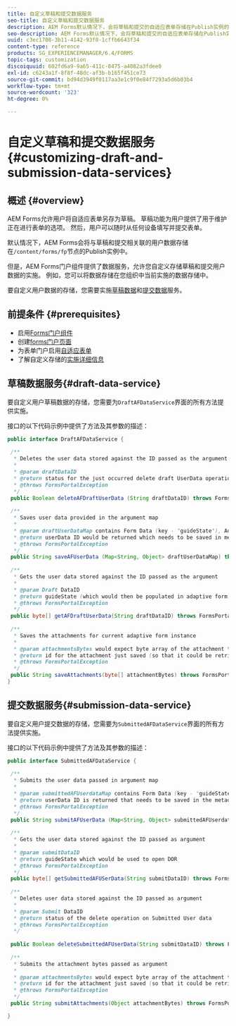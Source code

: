 ```yaml
---
title: 自定义草稿和提交数据服务
seo-title: 自定义草稿和提交数据服务
description: AEM Forms默认情况下，会将草稿和提交的自适应表单存储在Publish实例的默认节点中。 但是，您可以配置AEM Forms的草稿和提交数据服务，以自定义草稿和提交的自适应表单的存储。
seo-description: AEM Forms默认情况下，会将草稿和提交的自适应表单存储在Publish实例的默认节点中。 但是，您可以配置AEM Forms的草稿和提交数据服务，以自定义草稿和提交的自适应表单的存储。
uuid: c3ec1708-3b11-4142-93f0-1cffb6643f34
content-type: reference
products: SG_EXPERIENCEMANAGER/6.4/FORMS
topic-tags: customization
discoiquuid: 602fd6a9-9a65-411c-8475-a4082a3fdee0
exl-id: c6243a1f-8f8f-48dc-af3b-b165f451ce73
source-git-commit: bd94d3949f0117aa3e1c9f0e84f7293a5d6b03b4
workflow-type: tm+mt
source-wordcount: '323'
ht-degree: 0%

---
```


# 自定义草稿和提交数据服务{#customizing-draft-and-submission-data-services}

## 概述 {#overview}

AEM Forms允许用户将自适应表单另存为草稿。 草稿功能为用户提供了用于维护正在进行表单的选项。 然后，用户可以随时从任何设备填写并提交表单。

默认情况下，AEM Forms会将与草稿和提交相关联的用户数据存储在`/content/forms/fp`节点的Publish实例中。

但是，AEM Forms门户组件提供了数据服务，允许您自定义存储草稿和提交用户数据的实施。 例如，您可以将数据存储在您组织中当前实施的数据存储中。

要自定义用户数据的存储，您需要实施[草稿数据](/help/forms/using/custom-draft-submission-data-services.md#p-draft-data-service-p)和[提交数据](/help/forms/using/custom-draft-submission-data-services.md#p-submission-data-service-p)服务。

## 前提条件 {#prerequisites}

* 启用[Forms门户组件](/help/forms/using/enabling-forms-portal-components.md)
* 创建[forms门户页面](/help/forms/using/creating-form-portal-page.md)
* 为表单门户启用[自适应表单](/help/forms/using/draft-submission-component.md)
* 了解自定义存储的[实施详细信息](/help/forms/using/draft-submission-component.md#customizing-the-storage)

## 草稿数据服务{#draft-data-service}

要自定义用户草稿数据的存储，您需要为`DraftAFDataService`界面的所有方法提供实施。

接口的以下代码示例中提供了方法及其参数的描述：

```java
public interface DraftAFDataService {
 
 /**
  * Deletes the user data stored against the ID passed as the argument
  * 
  * @param draftDataID
  * @return status for the just occurred delete draft UserData operation 
  * @throws FormsPortalException
  */
 public Boolean deleteAFDraftUserData (String draftDataID) throws FormsPortalException;
 
 /**
  * Saves user data provided in the argument map
  * 
  * @param draftUserDataMap contains Form Data (key - "guideState"), Adaptive Form Name (Key - "guideName"), and Draft DataID (Key - "userDataID") in case of update
  * @return userData ID would be returned which needs to be saved in metadata node 
  * @throws FormsPortalException
  */
 public String saveAFUserData (Map<String, Object> draftUserDataMap) throws FormsPortalException;
 
 /**
  * Gets the user data stored against the ID passed as the argument
  * 
  * @param Draft DataID
  * @return guideState (which would then be populated in adaptive form to reload the draft) which is stored against draftDataID
  * @throws FormsPortalException
  */
 public byte[] getAFDraftUserData(String draftDataID) throws FormsPortalException;
 
 /**
  * Saves the attachments for current adaptive form instance 
  * 
  * @param attachmentsBytes would expect byte array of the attachment to be saved
  * @return id for the attachment just saved (so that it could be retrieved later)
  * @throws FormsPortalException
  */
 public String saveAttachments(byte[] attachmentBytes) throws FormsPortalException;
}
```

## 提交数据服务{#submission-data-service}

要自定义用户提交数据的存储，您需要为`SubmittedAFDataService`界面的所有方法提供实施。

接口的以下代码示例中提供了方法及其参数的描述：

```java
public interface SubmittedAFDataService {
 
 /**
  * Submits the user data passed in argument map
  * 
  * @param submittedAFUserdataMap contains Form Data (key - "guideState"), Adaptive Form Name (Key - "guideName"), and Draft DataID (Key - "userDataID")
  * @return userData ID is returned that needs to be saved in the metadata node
  * @throws FormsPortalException
  */
 public String submitAFUserData (Map<String, Object> submittedAFUserdataMap) throws FormsPortalException;
 
 /**
  * Gets the user data stored against the ID passed as argument
  * 
  * @param submitDataID
  * @return guideState which would be used to open DOR
  * @throws FormsPortalException
  */
 public byte[] getSubmittedAFUSerData(String submitDataID) throws FormsPortalException;
 
 /**
  * Deletes user data stored against the ID passed as argument
  * 
  * @param Submit DataID
  * @return status of the delete operation on Submitted User data
  * @throws FormsPortalException
  */
 
 public Boolean deleteSubmittedAFUserData(String submitDataID) throws FormsPortalException;
 
 /**
  * Submits the attachment bytes passed as argument
  * 
  * @param attachmentsBytes would expect byte array of the attachment to be saved
  * @return id for the attachment just saved (so that it could be retrieved later) 
  * @throws FormsPortalException
  */
 public String submitAttachments(Object attachmentBytes) throws FormsPortalException;

}
```
